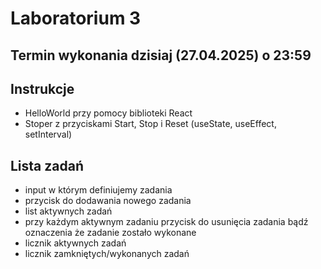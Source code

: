 # Laboratorium 3

## Termin wykonania dzisiaj (27.04.2025) o 23:59

## Instrukcje

* HelloWorld przy pomocy biblioteki React
* Stoper z przyciskami Start, Stop i Reset (useState, useEffect, setInterval)
## Lista zadań

* input w którym definiujemy zadania
* przycisk do dodawania nowego zadania
* list aktywnych zadań
* przy każdym aktywnym zadaniu przycisk do usunięcia zadania bądź oznaczenia że zadanie zostało wykonane
* licznik aktywnych zadań
* licznik zamkniętych/wykonanych zadań